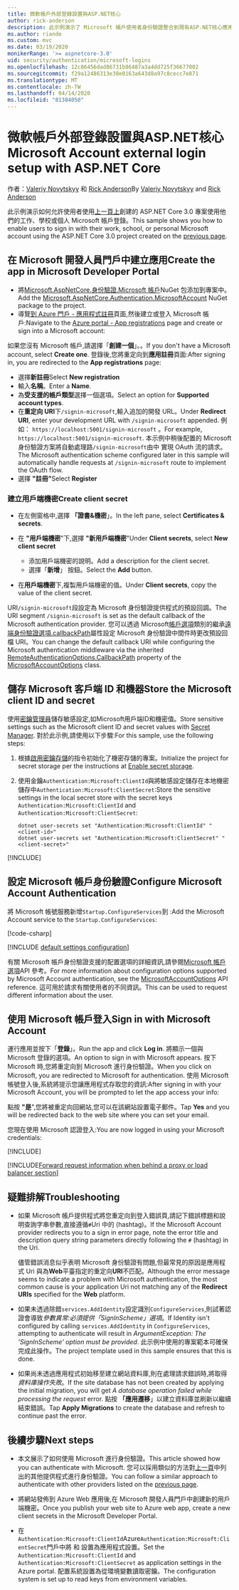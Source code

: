 ```yaml
---
title: 微軟帳戶外部登錄設置與ASP.NET核心
author: rick-anderson
description: 此示例演示了 Microsoft 帳戶使用者身份驗證整合到現有ASP.NET核心應用。
ms.author: riande
ms.custom: mvc
ms.date: 03/19/2020
monikerRange: '>= aspnetcore-3.0'
uid: security/authentication/microsoft-logins
ms.openlocfilehash: 12c86456dad86731b86487a3a4dd725f36677002
ms.sourcegitcommit: f29a12486313e38e0163a643d8a97c8cecc7e871
ms.translationtype: MT
ms.contentlocale: zh-TW
ms.lasthandoff: 04/14/2020
ms.locfileid: "81384050"
---
```

# <a name="microsoft-account-external-login-setup-with-aspnet-core"></a><span data-ttu-id="1de7a-103">微軟帳戶外部登錄設置與ASP.NET核心</span><span class="sxs-lookup"><span data-stu-id="1de7a-103">Microsoft Account external login setup with ASP.NET Core</span></span>

<span data-ttu-id="1de7a-104">作者：[Valeriy Novytskyy](https://github.com/01binary) 和 [Rick Anderson](https://twitter.com/RickAndMSFT)</span><span class="sxs-lookup"><span data-stu-id="1de7a-104">By [Valeriy Novytskyy](https://github.com/01binary) and [Rick Anderson](https://twitter.com/RickAndMSFT)</span></span>

<span data-ttu-id="1de7a-105">此示例演示如何允許使用者使用[上一頁上](xref:security/authentication/social/index)創建的 ASP.NET Core 3.0 專案使用他們的工作、學校或個人 Microsoft 帳戶登錄。</span><span class="sxs-lookup"><span data-stu-id="1de7a-105">This sample shows you how to enable users to sign in with their work, school, or personal Microsoft account using the ASP.NET Core 3.0 project created on the [previous page](xref:security/authentication/social/index).</span></span>

## <a name="create-the-app-in-microsoft-developer-portal"></a><span data-ttu-id="1de7a-106">在 Microsoft 開發人員門戶中建立應用</span><span class="sxs-lookup"><span data-stu-id="1de7a-106">Create the app in Microsoft Developer Portal</span></span>

* <span data-ttu-id="1de7a-107">將[Microsoft.AspNetCore.身份驗證.Microsoft 帳戶](https://www.nuget.org/packages/Microsoft.AspNetCore.Authentication.MicrosoftAccount/)NuGet 包添加到專案中。</span><span class="sxs-lookup"><span data-stu-id="1de7a-107">Add the [Microsoft.AspNetCore.Authentication.MicrosoftAccount](https://www.nuget.org/packages/Microsoft.AspNetCore.Authentication.MicrosoftAccount/) NuGet package to the project.</span></span>
* <span data-ttu-id="1de7a-108">導覽[到 Azure 門戶 - 應用程式註冊](https://go.microsoft.com/fwlink/?linkid=2083908)頁面,然後建立或登入 Microsoft 帳戶:</span><span class="sxs-lookup"><span data-stu-id="1de7a-108">Navigate to the [Azure portal - App registrations](https://go.microsoft.com/fwlink/?linkid=2083908) page and create or sign into a Microsoft account:</span></span>

<span data-ttu-id="1de7a-109">如果您沒有 Microsoft 帳戶,請選擇「**創建一個**」。。</span><span class="sxs-lookup"><span data-stu-id="1de7a-109">If you don't have a Microsoft account, select **Create one**.</span></span> <span data-ttu-id="1de7a-110">登錄後,您將重定向到**應用註冊**頁面:</span><span class="sxs-lookup"><span data-stu-id="1de7a-110">After signing in, you are redirected to the **App registrations** page:</span></span>

* <span data-ttu-id="1de7a-111">選擇**新註冊**</span><span class="sxs-lookup"><span data-stu-id="1de7a-111">Select **New registration**</span></span>
* <span data-ttu-id="1de7a-112">輸入**名稱**。</span><span class="sxs-lookup"><span data-stu-id="1de7a-112">Enter a **Name**.</span></span>
* <span data-ttu-id="1de7a-113">為**受支援的帳戶類型**選擇一個選項。</span><span class="sxs-lookup"><span data-stu-id="1de7a-113">Select an option for **Supported account types**.</span></span>  <!-- Accounts for any org work with MS domain accounts. Most folks probably want the last option, personal MS accounts. It took 24 hours after setting this up for the keys to work -->
* <span data-ttu-id="1de7a-114">在**重定向 URI**下`/signin-microsoft`,輸入追加的開發 URL。</span><span class="sxs-lookup"><span data-stu-id="1de7a-114">Under **Redirect URI**, enter your development URL with `/signin-microsoft` appended.</span></span> <span data-ttu-id="1de7a-115">例如： `https://localhost:5001/signin-microsoft` 。</span><span class="sxs-lookup"><span data-stu-id="1de7a-115">For example, `https://localhost:5001/signin-microsoft`.</span></span> <span data-ttu-id="1de7a-116">本示例中稍後配置的 Microsoft 身份驗證方案將自動處理路`/signin-microsoft`由中 實現 OAuth 流的請求。</span><span class="sxs-lookup"><span data-stu-id="1de7a-116">The Microsoft authentication scheme configured later in this sample will automatically handle requests at `/signin-microsoft` route to implement the OAuth flow.</span></span>
* <span data-ttu-id="1de7a-117">選擇 **"註冊"**</span><span class="sxs-lookup"><span data-stu-id="1de7a-117">Select **Register**</span></span>

### <a name="create-client-secret"></a><span data-ttu-id="1de7a-118">建立用戶端機密</span><span class="sxs-lookup"><span data-stu-id="1de7a-118">Create client secret</span></span>

* <span data-ttu-id="1de7a-119">在左側窗格中,選擇 **「證書&機密**」。</span><span class="sxs-lookup"><span data-stu-id="1de7a-119">In the left pane, select **Certificates & secrets**.</span></span>
* <span data-ttu-id="1de7a-120">在 **"用戶端機密**"下,選擇 **"新用戶端機密**"</span><span class="sxs-lookup"><span data-stu-id="1de7a-120">Under **Client secrets**, select **New client secret**</span></span>

  * <span data-ttu-id="1de7a-121">添加用戶端機密的說明。</span><span class="sxs-lookup"><span data-stu-id="1de7a-121">Add a description for the client secret.</span></span>
  * <span data-ttu-id="1de7a-122">選擇「**新增**」 按鈕。</span><span class="sxs-lookup"><span data-stu-id="1de7a-122">Select the **Add** button.</span></span>

* <span data-ttu-id="1de7a-123">在**用戶端機密**下,複製用戶端機密的值。</span><span class="sxs-lookup"><span data-stu-id="1de7a-123">Under **Client secrets**, copy the value of the client secret.</span></span>

<span data-ttu-id="1de7a-124">URI`/signin-microsoft`段設定為 Microsoft 身份驗證提供程式的預設回調。</span><span class="sxs-lookup"><span data-stu-id="1de7a-124">The URI segment `/signin-microsoft` is set as the default callback of the Microsoft authentication provider.</span></span> <span data-ttu-id="1de7a-125">您可以透過 Microsoft[帳戶選項](/dotnet/api/microsoft.aspnetcore.authentication.microsoftaccount.microsoftaccountoptions)類別的繼承[遠端身份驗證選項.callbackPath](/dotnet/api/microsoft.aspnetcore.authentication.remoteauthenticationoptions.callbackpath)屬性設定 Microsoft 身份驗證中間件時更改預設回檔 URI。</span><span class="sxs-lookup"><span data-stu-id="1de7a-125">You can change the default callback URI while configuring the Microsoft authentication middleware via the inherited [RemoteAuthenticationOptions.CallbackPath](/dotnet/api/microsoft.aspnetcore.authentication.remoteauthenticationoptions.callbackpath) property of the [MicrosoftAccountOptions](/dotnet/api/microsoft.aspnetcore.authentication.microsoftaccount.microsoftaccountoptions) class.</span></span>

## <a name="store-the-microsoft-client-id-and-secret"></a><span data-ttu-id="1de7a-126">儲存 Microsoft 客戶端 ID 和機器</span><span class="sxs-lookup"><span data-stu-id="1de7a-126">Store the Microsoft client ID and secret</span></span>

<span data-ttu-id="1de7a-127">使用[密鑰管理員](xref:security/app-secrets)儲存敏感設定,如Microsoft用戶端ID和機密值。</span><span class="sxs-lookup"><span data-stu-id="1de7a-127">Store sensitive settings such as the Microsoft client ID and secret values with [Secret Manager](xref:security/app-secrets).</span></span> <span data-ttu-id="1de7a-128">對於此示例,請使用以下步驟:</span><span class="sxs-lookup"><span data-stu-id="1de7a-128">For this sample, use the following steps:</span></span>

1. <span data-ttu-id="1de7a-129">根據[啟用密鑰存儲](xref:security/app-secrets#enable-secret-storage)的指令初始化了機密存儲的專案。</span><span class="sxs-lookup"><span data-stu-id="1de7a-129">Initialize the project for secret storage per the instructions at [Enable secret storage](xref:security/app-secrets#enable-secret-storage).</span></span>
1. <span data-ttu-id="1de7a-130">使用金鑰`Authentication:Microsoft:ClientId`與將敏感設定儲存在本地機密儲存中`Authentication:Microsoft:ClientSecret`:</span><span class="sxs-lookup"><span data-stu-id="1de7a-130">Store the sensitive settings in the local secret store with the secret keys `Authentication:Microsoft:ClientId` and `Authentication:Microsoft:ClientSecret`:</span></span>

    ```dotnetcli
    dotnet user-secrets set "Authentication:Microsoft:ClientId" "<client-id>"
    dotnet user-secrets set "Authentication:Microsoft:ClientSecret" "<client-secret>"
    ```

[!INCLUDE[](~/includes/environmentVarableColon.md)]

## <a name="configure-microsoft-account-authentication"></a><span data-ttu-id="1de7a-131">設定 Microsoft 帳戶身份驗證</span><span class="sxs-lookup"><span data-stu-id="1de7a-131">Configure Microsoft Account Authentication</span></span>

<span data-ttu-id="1de7a-132">將 Microsoft 帳號服務新增`Startup.ConfigureServices`到 :</span><span class="sxs-lookup"><span data-stu-id="1de7a-132">Add the Microsoft Account service to the `Startup.ConfigureServices`:</span></span>

[!code-csharp[](~/security/authentication/social/social-code/3.x/StartupMS3x.cs?name=snippet&highlight=10-14)]

[!INCLUDE [default settings configuration](includes/default-settings.md)]

<span data-ttu-id="1de7a-133">有關 Microsoft 帳戶身份驗證支援的配置選項的詳細資訊,請參閱[Microsoft 帳戶選項](/dotnet/api/microsoft.aspnetcore.builder.microsoftaccountoptions)API 參考。</span><span class="sxs-lookup"><span data-stu-id="1de7a-133">For more information about configuration options supported by Microsoft Account authentication, see the [MicrosoftAccountOptions](/dotnet/api/microsoft.aspnetcore.builder.microsoftaccountoptions) API reference.</span></span> <span data-ttu-id="1de7a-134">這可用於請求有關使用者的不同資訊。</span><span class="sxs-lookup"><span data-stu-id="1de7a-134">This can be used to request different information about the user.</span></span>

## <a name="sign-in-with-microsoft-account"></a><span data-ttu-id="1de7a-135">使用 Microsoft 帳戶登入</span><span class="sxs-lookup"><span data-stu-id="1de7a-135">Sign in with Microsoft Account</span></span>

<span data-ttu-id="1de7a-136">運行應用並按下「**登錄**」。</span><span class="sxs-lookup"><span data-stu-id="1de7a-136">Run the app and click **Log in**.</span></span> <span data-ttu-id="1de7a-137">將顯示一個與 Microsoft 登錄的選項。</span><span class="sxs-lookup"><span data-stu-id="1de7a-137">An option to sign in with Microsoft appears.</span></span> <span data-ttu-id="1de7a-138">按下 Microsoft 時,您將重定向到 Microsoft 進行身份驗證。</span><span class="sxs-lookup"><span data-stu-id="1de7a-138">When you click on Microsoft, you are redirected to Microsoft for authentication.</span></span> <span data-ttu-id="1de7a-139">使用 Microsoft 帳號登入後,系統將提示您讓應用程式存取您的資訊:</span><span class="sxs-lookup"><span data-stu-id="1de7a-139">After signing in with your Microsoft Account, you will be prompted to let the app access your info:</span></span>

<span data-ttu-id="1de7a-140">點按 **"是**",您將被重定向回網站,您可以在該網站設置電子郵件。</span><span class="sxs-lookup"><span data-stu-id="1de7a-140">Tap **Yes** and you will be redirected back to the web site where you can set your email.</span></span>

<span data-ttu-id="1de7a-141">您現在使用 Microsoft 認證登入:</span><span class="sxs-lookup"><span data-stu-id="1de7a-141">You are now logged in using your Microsoft credentials:</span></span>

[!INCLUDE[](includes/chain-auth-providers.md)]

[!INCLUDE[Forward request information when behind a proxy or load balancer section](includes/forwarded-headers-middleware.md)]

## <a name="troubleshooting"></a><span data-ttu-id="1de7a-142">疑難排解</span><span class="sxs-lookup"><span data-stu-id="1de7a-142">Troubleshooting</span></span>

* <span data-ttu-id="1de7a-143">如果 Microsoft 帳戶提供程式將您重定向到登入錯誤頁,請記下錯誤標題和說明查詢字串參數,直接遵循`#`Uri 中的 (hashtag)。</span><span class="sxs-lookup"><span data-stu-id="1de7a-143">If the Microsoft Account provider redirects you to a sign in error page, note the error title and description query string parameters directly following the `#` (hashtag) in the Uri.</span></span>

  <span data-ttu-id="1de7a-144">儘管錯誤消息似乎表明 Microsoft 身份驗證有問題,但最常見的原因是應用程式 Uri 與為**Web**平臺指定的重定向**URI**不匹配。</span><span class="sxs-lookup"><span data-stu-id="1de7a-144">Although the error message seems to indicate a problem with Microsoft authentication, the most common cause is your application Uri not matching any of the **Redirect URIs** specified for the **Web** platform.</span></span>
* <span data-ttu-id="1de7a-145">如果未透過除錯`services.AddIdentity`設定識別`ConfigureServices`,則試著認證會導致*參數異常:必須提供「SignInScheme」選項*。</span><span class="sxs-lookup"><span data-stu-id="1de7a-145">If Identity isn't configured by calling `services.AddIdentity` in `ConfigureServices`, attempting to authenticate will result in *ArgumentException: The 'SignInScheme' option must be provided*.</span></span> <span data-ttu-id="1de7a-146">此示例中使用的專案範本可確保完成此操作。</span><span class="sxs-lookup"><span data-stu-id="1de7a-146">The project template used in this sample ensures that this is done.</span></span>
* <span data-ttu-id="1de7a-147">如果尚未透過應用程式初始移至建立網站資料庫,則在處理請求錯誤時,將取得*資料庫操作失敗*。</span><span class="sxs-lookup"><span data-stu-id="1de7a-147">If the site database has not been created by applying the initial migration, you will get *A database operation failed while processing the request* error.</span></span> <span data-ttu-id="1de7a-148">點按 **「應用遷移**」以建立資料庫並刷新以繼續結束錯誤。</span><span class="sxs-lookup"><span data-stu-id="1de7a-148">Tap **Apply Migrations** to create the database and refresh to continue past the error.</span></span>

## <a name="next-steps"></a><span data-ttu-id="1de7a-149">後續步驟</span><span class="sxs-lookup"><span data-stu-id="1de7a-149">Next steps</span></span>

* <span data-ttu-id="1de7a-150">本文展示了如何使用 Microsoft 進行身份驗證。</span><span class="sxs-lookup"><span data-stu-id="1de7a-150">This article showed how you can authenticate with Microsoft.</span></span> <span data-ttu-id="1de7a-151">您可以採用類似的方法對[上一頁](xref:security/authentication/social/index)中列出的其他提供程式進行身份驗證。</span><span class="sxs-lookup"><span data-stu-id="1de7a-151">You can follow a similar approach to authenticate with other providers listed on the [previous page](xref:security/authentication/social/index).</span></span>

* <span data-ttu-id="1de7a-152">將網站發佈到 Azure Web 應用後,在 Microsoft 開發人員門戶中創建新的用戶端機密。</span><span class="sxs-lookup"><span data-stu-id="1de7a-152">Once you publish your web site to Azure web app, create a new client secrets in the Microsoft Developer Portal.</span></span>

* <span data-ttu-id="1de7a-153">在`Authentication:Microsoft:ClientId`Azure`Authentication:Microsoft:ClientSecret`門戶中將 和 設置為應用程式設置。</span><span class="sxs-lookup"><span data-stu-id="1de7a-153">Set the `Authentication:Microsoft:ClientId` and `Authentication:Microsoft:ClientSecret` as application settings in the Azure portal.</span></span> <span data-ttu-id="1de7a-154">配置系統設置為從環境變數讀取密鑰。</span><span class="sxs-lookup"><span data-stu-id="1de7a-154">The configuration system is set up to read keys from environment variables.</span></span>
